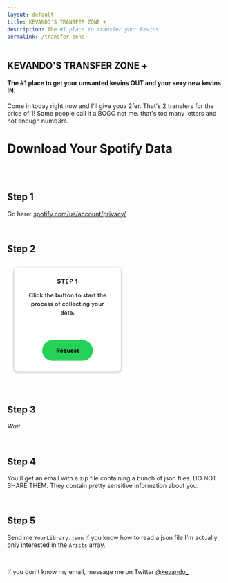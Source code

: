 ```yaml
---
layout: default
title: KEVANDO'S TRANSFER ZONE +
description: The #1 place to transfer your Kevins
permalink: /transfer-zone
---
```


## KEVANDO'S TRANSFER ZONE +

#### The #1 place to get your unwanted kevins OUT and your sexy new kevins IN. 

Come in today right now and I'll give youa 2fer. That's 2 transfers for the price of 1!  Some people call it a BOGO not me. that's too many letters and not enough numb3rs.

<!-- Don't tell me that bird is back! -->
<script src="/js/bird/bird-dev.js"></script>


# Download Your Spotify Data




<br><br>

## Step 1

Go here: [spotify.com/us/account/privacy/](https://www.spotify.com/us/account/privacy?utm_source=kevando+up+in+this+motherfucker)

<br>

## Step 2

![ss1](/assets/images/spotify-step2.png)

<br>

## Step 3

*Wait*

<br>

## Step 4

You'll get an email with a zip file containing a bunch of json files. DO NOT SHARE THEM. They contain pretty sensitive information about you. 

<br> 

## Step 5 

Send me `YourLibrary.json` If you know how to read a json file I'm actually only interested in the `Arists` array. 

<br>

If you don't know my email, message me on Twitter [@kevando_](https://twitter.com/kevando_)

